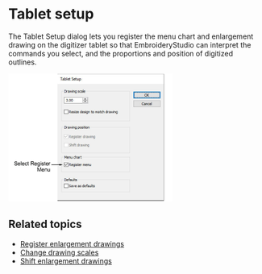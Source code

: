 # Tablet setup

The Tablet Setup dialog lets you register the menu chart and enlargement drawing on the digitizer tablet so that EmbroideryStudio can interpret the commands you select, and the proportions and position of digitized outlines.

![TabletSetup.png](assets/TabletSetup.png)

## Related topics

- [Register enlargement drawings](../../Setup/hardware/Register_enlargement_drawings)
- [Change drawing scales](../../Setup/hardware/Change_drawing_scales)
- [Shift enlargement drawings](../../Setup/hardware/Shift_enlargement_drawings)
